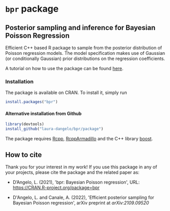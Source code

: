 # `bpr` package
## Posterior sampling and inference for Bayesian Poisson Regression

Efficient C++ based R package to sample from the posterior distribution of Poisson regression models. 
The model specification makes use of Gaussian (or conditionally Gaussian) prior distributions on the regression coefficients. 

A tutorial on how to use the package can be found [here](/tutorial).

### Installation
The package is available on CRAN. To install it, simply run
```r
install.packages("bpr")
```

#### Alternative installation from Github
```r
library(devtools)
install_github("laura-dangelo/bpr/package")
```

The package requires [Rcpp](https://cran.r-project.org/web/packages/Rcpp/index.html#:~:text=The%20'Rcpp'%20package%20provides%20R,integration%20of%20third%2Dparty%20libraries.), [RcppArmadillo](https://cran.r-project.org/web/packages/RcppArmadillo/index.html) and the C++ library [boost](https://www.boost.org/).



## How to cite
Thank you for your interest in my work! If you use this package in any of your projects, please cite the package and the related paper as:

- D’Angelo, L. (2021), 'bpr: Bayesian Poisson regression', URL: https://CRAN.R-project.org/package=bpr

- D'Angelo, L. and Canale, A. (2022), 'Efficient posterior sampling for Bayesian Poisson regression', arXiv preprint at _arXiv:2109.09520_
